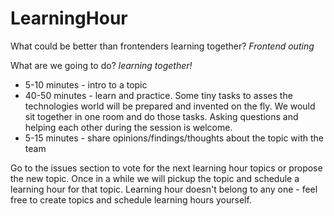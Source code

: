 # LearningHour

What could be better than frontenders learning together? *Frontend outing*

What are we going to do? *learning together!*

- 5-10 minutes - intro to a topic
- 40-50 minutes - learn and practice. Some tiny tasks to asses the technologies world will be prepared and invented on the fly. We would sit together in one room and do those tasks. Asking questions and helping each other during the session is welcome.
- 5-15 minutes - share opinions/findings/thoughts about the topic with the team

Go to the issues section to vote for the next learning hour topics or propose the new topic. Once in a while we will pickup the topic and schedule a learning hour for that topic. Learning hour doesn't belong to any one - feel free to create topics and schedule learning hours yourself. 
